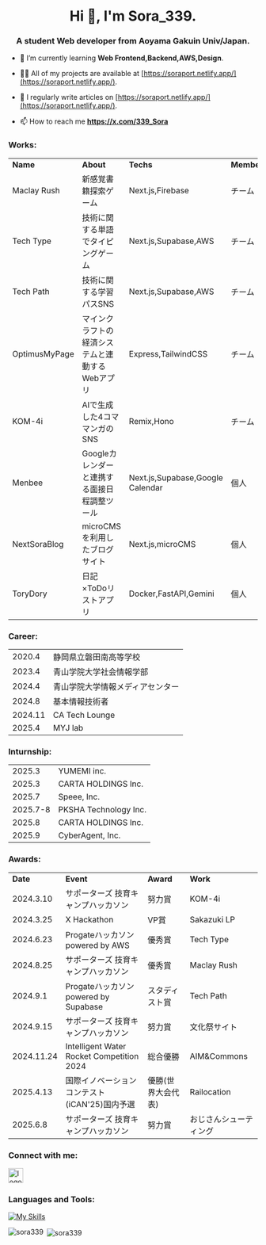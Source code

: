 <h1 align="center">Hi 👋, I'm Sora_339.</h1>
<h3 align="center">A student Web developer from Aoyama Gakuin Univ/Japan.</h3>

- 🌱 I’m currently learning **Web Frontend,Backend,AWS,Design**.

- 👨‍💻 All of my projects are available at [https://soraport.netlify.app/](https://soraport.netlify.app/).

- 📝 I regularly write articles on [https://soraport.netlify.app/](https://soraport.netlify.app/).

- 📫 How to reach me **https://x.com/339_Sora**
<h3 align="left">Works:</h3>
<table>
<tr><td><b>Name</b><td><b>About</b><td><b>Techs</b><td><b>Members</b>
<tr><td>Maclay Rush<td>新感覚書籍探索ゲーム<td>Next.js,Firebase<td>チーム
<tr><td>Tech Type<td>技術に関する単語でタイピングゲーム<td>Next.js,Supabase,AWS<td>チーム
<tr><td>Tech Path<td>技術に関する学習パスSNS<td>Next.js,Supabase,AWS<td>チーム
<tr><td>OptimusMyPage<td>マインクラフトの経済システムと連動するWebアプリ<td>Express,TailwindCSS<td>チーム
<tr><td>KOM-4i<td>AIで生成した4コママンガのSNS<td>Remix,Hono<td>チーム
<tr><td>Menbee<td>Googleカレンダーと連携する面接日程調整ツール<td>Next.js,Supabase,Google Calendar<td>個人
<tr><td>NextSoraBlog<td>microCMSを利用したブログサイト<td>Next.js,microCMS<td>個人
<tr><td>ToryDory<td>日記×ToDoリストアプリ<td>Docker,FastAPI,Gemini<td>個人
</table>
<h3 align="left">Career:</h3>
<table>
<tr><td>2020.4<td>静岡県立磐田南高等学校
<tr><td>2023.4<td>青山学院大学社会情報学部
<tr><td>2024.4<td>青山学院大学情報メディアセンター
<tr><td>2024.8<td>基本情報技術者
<tr><td>2024.11<td>CA Tech Lounge
<tr><td>2025.4<td>MYJ lab
</table>
<h3 align="left">Inturnship:</h3>
<table>
<tr><td>2025.3<td>YUMEMI inc.
<tr><td>2025.3<td>CARTA HOLDINGS Inc.
<tr><td>2025.7<td>Speee, Inc.
<tr><td>2025.7-8<td>PKSHA Technology Inc.
<tr><td>2025.8<td>CARTA HOLDINGS Inc.
<tr><td>2025.9<td>CyberAgent, Inc.
</table>
<h3 align="left">Awards:</h3>
<table>
<tr><td><b>Date</b><td><b>Event</b><td><b>Award</b><td><b>Work</b>
<tr><td>2024.3.10<td>サポーターズ 技育キャンプハッカソン<td>努力賞<td>KOM-4i
<tr><td>2024.3.25<td>X Hackathon<td>VP賞<td>Sakazuki LP
<tr><td>2024.6.23<td>Progateハッカソン powered by AWS<td>優秀賞<td>Tech Type
<tr><td>2024.8.25<td>サポーターズ 技育キャンプハッカソン<td>優秀賞<td>Maclay Rush
<tr><td>2024.9.1<td>Progateハッカソン powered by Supabase<td>スタディスト賞<td>Tech Path
<tr><td>2024.9.15<td>サポーターズ 技育キャンプハッカソン<td>努力賞<td>文化祭サイト
<tr><td>2024.11.24<td>Intelligent Water Rocket Competition 2024<td>総合優勝<td>AIM&Commons
<tr><td>2025.4.13<td>国際イノベーションコンテスト(iCAN'25)国内予選<td>優勝(世界大会代表)<td>Railocation
<tr><td>2025.6.8<td>サポーターズ 技育キャンプハッカソン<td>努力賞<td>おじさんシューティング
</table>
<h3 align="left">Connect with me:</h3>
<p align="left">
<a href="https://x.com/339_Sora" target="blank">
  <img width="30" alt="logo-white" src="https://github.com/user-attachments/assets/a21768b3-6e02-40e2-a987-24c004bdebf9" />
</a>
</p>

<h3 align="left">Languages and Tools:</h3>

[![My Skills](https://skillicons.dev/icons?i=react,nextjs,tailwind,js,ts,py,go,supabase,postgres,mysql,fastapi,aws)](https://skillicons.dev)

<p><img align="left" src="https://github-readme-stats.vercel.app/api/top-langs?username=sora339&show_icons=true&locale=en&layout=compact" alt="sora339" /></p>

<p>&nbsp;<img align="center" src="https://github-readme-stats.vercel.app/api?username=sora339&show_icons=true&locale=en" alt="sora339" /></p>


